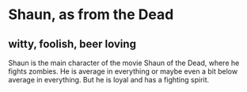 # Shaun, as from the Dead
## witty, foolish, beer loving
Shaun is the main character of the movie Shaun of the Dead, where he fights zombies. He is average in everything or maybe even a bit below average in everything. But he is loyal and has a fighting spirit.
